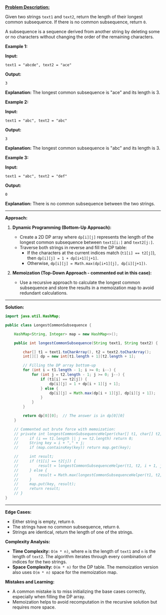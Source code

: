 **[Problem Description:](https://leetcode.com/problems/longest-common-subsequence/)**

Given two strings `text1` and `text2`, return the length of their longest common subsequence. If there is no common subsequence, return `0`.

A subsequence is a sequence derived from another string by deleting some or no characters without changing the order of the remaining characters.

**Example 1:**

**Input:**
```
text1 = "abcde", text2 = "ace"
```
**Output:** 
```
3
```
**Explanation:** The longest common subsequence is "ace" and its length is 3.

**Example 2:**

**Input:** 
```
text1 = "abc", text2 = "abc"
```
**Output:** 
```
3
```
**Explanation:** The longest common subsequence is "abc" and its length is 3.

**Example 3:**

**Input:** 
```
text1 = "abc", text2 = "def"
```
**Output:** 
```
0
```
**Explanation:** There is no common subsequence between the two strings.

---

**Approach:**  

1. **Dynamic Programming (Bottom-Up Approach):**
   - Create a 2D DP array where `dp[i][j]` represents the length of the longest common subsequence between `text1[i:]` and `text2[j:]`.
   - Traverse both strings in reverse and fill the DP table:
     - If the characters at the current indices match (`t1[i] == t2[j]`), then `dp[i][j] = 1 + dp[i+1][j+1]`.
     - Otherwise, `dp[i][j] = Math.max(dp[i+1][j], dp[i][j+1])`.

2. **Memoization (Top-Down Approach - commented out in this case):**
   - Use a recursive approach to calculate the longest common subsequence and store the results in a memoization map to avoid redundant calculations.

---

**Solution:**

```java
import java.util.HashMap;

public class LongestCommonSubsequence {

    HashMap<String, Integer> map = new HashMap<>();

    public int longestCommonSubsequence(String text1, String text2) {

        char[] t1 = text1.toCharArray(), t2 = text2.toCharArray();
        int[][] dp = new int[t1.length + 1][t2.length + 1];

        // Filling the DP array bottom-up
        for (int i = t1.length - 1; i >= 0; i--) {
            for (int j = t2.length - 1; j >= 0; j--) {
                if (t1[i] == t2[j]) {
                    dp[i][j] = 1 + dp[i + 1][j + 1];
                } else {
                    dp[i][j] = Math.max(dp[i + 1][j], dp[i][j + 1]);
                }
            }
        }

        return dp[0][0];  // The answer is in dp[0][0]
    }

    // Commented out brute force with memoization:
    // private int longestCommonSubsequenceHelper(char[] t1, char[] t2, int i, int j) {
    //     if (i == t1.length || j == t2.length) return 0;
    //     String key = i + "," + j;
    //     if (map.containsKey(key)) return map.get(key);

    //     int result;
    //     if (t1[i] == t2[j]) {
    //         result = longestCommonSubsequenceHelper(t1, t2, i + 1, j + 1) + 1;
    //     } else {
    //         result = Math.max(longestCommonSubsequenceHelper(t1, t2, i, j + 1), longestCommonSubsequenceHelper(t1, t2, i + 1, j));
    //     }
    //     map.put(key, result);
    //     return result;
    // }
}
```

---

**Edge Cases:**  
- Either string is empty, return `0`.
- The strings have no common subsequence, return `0`.
- Strings are identical, return the length of one of the strings.

**Complexity Analysis:**  
- **Time Complexity:** `O(m * n)`, where `m` is the length of `text1` and `n` is the length of `text2`. The algorithm iterates through every combination of indices for the two strings.
- **Space Complexity:** `O(m * n)` for the DP table. The memoization version also uses `O(m * n)` space for the memoization map.

**Mistakes and Learning:**  
- A common mistake is to miss initializing the base cases correctly, especially when filling the DP array.
- Memoization helps to avoid recomputation in the recursive solution but requires more space.
